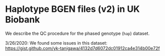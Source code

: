 # Haplotype BGEN files (v2) in UK Biobank

We describe the QC procedure for the phased genotype (`hap`) dataset.

3/26/2020: We found some issues in this dataset: https://gist.github.com/yk-tanigawa/4132d7d6072dc01912ca4e314b00e72f

